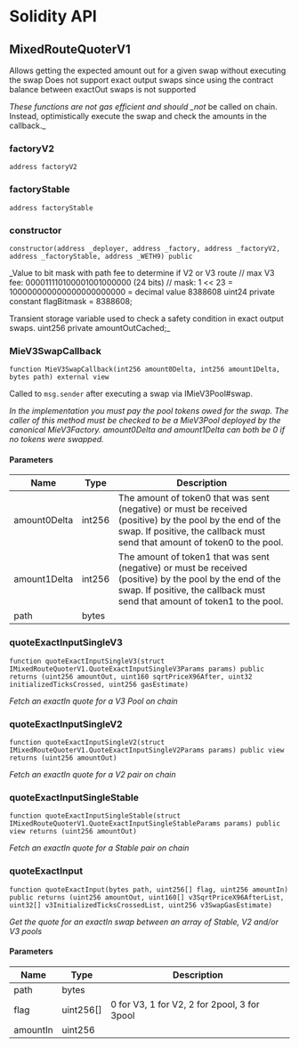 # Solidity API

## MixedRouteQuoterV1

Allows getting the expected amount out for a given swap without executing the swap
Does not support exact output swaps since using the contract balance between exactOut swaps is not supported

_These functions are not gas efficient and should \_not_ be called on chain. Instead, optimistically execute
the swap and check the amounts in the callback.\_

### factoryV2

```solidity
address factoryV2
```

### factoryStable

```solidity
address factoryStable
```

### constructor

```solidity
constructor(address _deployer, address _factory, address _factoryV2, address _factoryStable, address _WETH9) public
```

\_Value to bit mask with path fee to determine if V2 or V3 route
// max V3 fee: 000011110100001001000000 (24 bits)
// mask: 1 << 23 = 100000000000000000000000 = decimal value 8388608
uint24 private constant flagBitmask = 8388608;

Transient storage variable used to check a safety condition in exact output swaps.
uint256 private amountOutCached;\_

### MieV3SwapCallback

```solidity
function MieV3SwapCallback(int256 amount0Delta, int256 amount1Delta, bytes path) external view
```

Called to `msg.sender` after executing a swap via IMieV3Pool#swap.

_In the implementation you must pay the pool tokens owed for the swap.
The caller of this method must be checked to be a MieV3Pool deployed by the canonical MieV3Factory.
amount0Delta and amount1Delta can both be 0 if no tokens were swapped._

#### Parameters

| Name         | Type   | Description                                                                                                                                                                             |
| ------------ | ------ | --------------------------------------------------------------------------------------------------------------------------------------------------------------------------------------- |
| amount0Delta | int256 | The amount of token0 that was sent (negative) or must be received (positive) by the pool by the end of the swap. If positive, the callback must send that amount of token0 to the pool. |
| amount1Delta | int256 | The amount of token1 that was sent (negative) or must be received (positive) by the pool by the end of the swap. If positive, the callback must send that amount of token1 to the pool. |
| path         | bytes  |                                                                                                                                                                                         |

### quoteExactInputSingleV3

```solidity
function quoteExactInputSingleV3(struct IMixedRouteQuoterV1.QuoteExactInputSingleV3Params params) public returns (uint256 amountOut, uint160 sqrtPriceX96After, uint32 initializedTicksCrossed, uint256 gasEstimate)
```

_Fetch an exactIn quote for a V3 Pool on chain_

### quoteExactInputSingleV2

```solidity
function quoteExactInputSingleV2(struct IMixedRouteQuoterV1.QuoteExactInputSingleV2Params params) public view returns (uint256 amountOut)
```

_Fetch an exactIn quote for a V2 pair on chain_

### quoteExactInputSingleStable

```solidity
function quoteExactInputSingleStable(struct IMixedRouteQuoterV1.QuoteExactInputSingleStableParams params) public view returns (uint256 amountOut)
```

_Fetch an exactIn quote for a Stable pair on chain_

### quoteExactInput

```solidity
function quoteExactInput(bytes path, uint256[] flag, uint256 amountIn) public returns (uint256 amountOut, uint160[] v3SqrtPriceX96AfterList, uint32[] v3InitializedTicksCrossedList, uint256 v3SwapGasEstimate)
```

_Get the quote for an exactIn swap between an array of Stable, V2 and/or V3 pools_

#### Parameters

| Name     | Type      | Description                                  |
| -------- | --------- | -------------------------------------------- |
| path     | bytes     |                                              |
| flag     | uint256[] | 0 for V3, 1 for V2, 2 for 2pool, 3 for 3pool |
| amountIn | uint256   |                                              |
